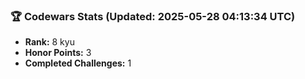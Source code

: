 ### 🏆 Codewars Stats (Updated: 2025-05-28 04:13:34 UTC)

- **Rank:** 8 kyu
- **Honor Points:** 3
- **Completed Challenges:** 1
